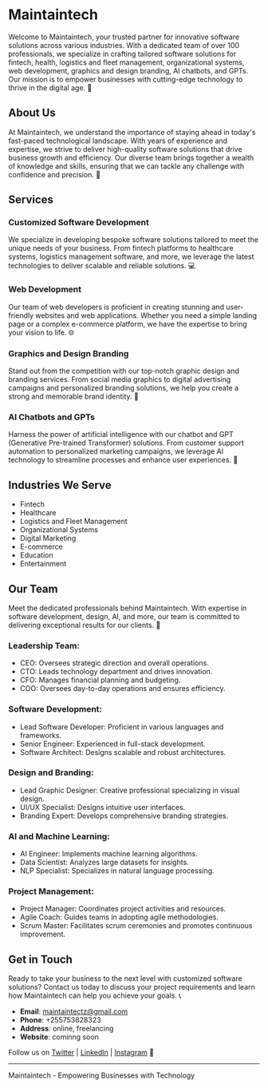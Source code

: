 # Maintaintech

Welcome to Maintaintech, your trusted partner for innovative software solutions across various industries. With a dedicated team of over 100 professionals, we specialize in crafting tailored software solutions for fintech, health, logistics and fleet management, organizational systems, web development, graphics and design branding, AI chatbots, and GPTs. Our mission is to empower businesses with cutting-edge technology to thrive in the digital age. 🚀

## About Us

At Maintaintech, we understand the importance of staying ahead in today's fast-paced technological landscape. With years of experience and expertise, we strive to deliver high-quality software solutions that drive business growth and efficiency. Our diverse team brings together a wealth of knowledge and skills, ensuring that we can tackle any challenge with confidence and precision. 💼

## Services

### Customized Software Development
We specialize in developing bespoke software solutions tailored to meet the unique needs of your business. From fintech platforms to healthcare systems, logistics management software, and more, we leverage the latest technologies to deliver scalable and reliable solutions. 💻

### Web Development
Our team of web developers is proficient in creating stunning and user-friendly websites and web applications. Whether you need a simple landing page or a complex e-commerce platform, we have the expertise to bring your vision to life. 🌐

### Graphics and Design Branding
Stand out from the competition with our top-notch graphic design and branding services. From social media graphics to digital advertising campaigns and personalized branding solutions, we help you create a strong and memorable brand identity. 🎨

### AI Chatbots and GPTs
Harness the power of artificial intelligence with our chatbot and GPT (Generative Pre-trained Transformer) solutions. From customer support automation to personalized marketing campaigns, we leverage AI technology to streamline processes and enhance user experiences. 🤖

## Industries We Serve

- Fintech
- Healthcare
- Logistics and Fleet Management
- Organizational Systems
- Digital Marketing
- E-commerce
- Education
- Entertainment

## Our Team

Meet the dedicated professionals behind Maintaintech. With expertise in software development, design, AI, and more, our team is committed to delivering exceptional results for our clients. 🌟

### Leadership Team:
- CEO: Oversees strategic direction and overall operations.
- CTO: Leads technology department and drives innovation.
- CFO: Manages financial planning and budgeting.
- COO: Oversees day-to-day operations and ensures efficiency.

### Software Development:
- Lead Software Developer: Proficient in various languages and frameworks.
- Senior Engineer: Experienced in full-stack development.
- Software Architect: Designs scalable and robust architectures.

### Design and Branding:
- Lead Graphic Designer: Creative professional specializing in visual design.
- UI/UX Specialist: Designs intuitive user interfaces.
- Branding Expert: Develops comprehensive branding strategies.

### AI and Machine Learning:
- AI Engineer: Implements machine learning algorithms.
- Data Scientist: Analyzes large datasets for insights.
- NLP Specialist: Specializes in natural language processing.

### Project Management:
- Project Manager: Coordinates project activities and resources.
- Agile Coach: Guides teams in adopting agile methodologies.
- Scrum Master: Facilitates scrum ceremonies and promotes continuous improvement.
## Get in Touch

Ready to take your business to the next level with customized software solutions? Contact us today to discuss your project requirements and learn how Maintaintech can help you achieve your goals. 📞

- **Email**: maintaintectz@gmail.com
- **Phone**: +255753828323
- **Address**: online, freelancing 
- **Website**: cominng soon

Follow us on [Twitter](https://twitter.com/maintaintechtz) | [LinkedIn](https://www.linkedin.com/company/maintaintechtz) | [Instagram](https://www.instagram.com/maintaintechtz) 📱

---
Maintaintech - Empowering Businesses with Technology
